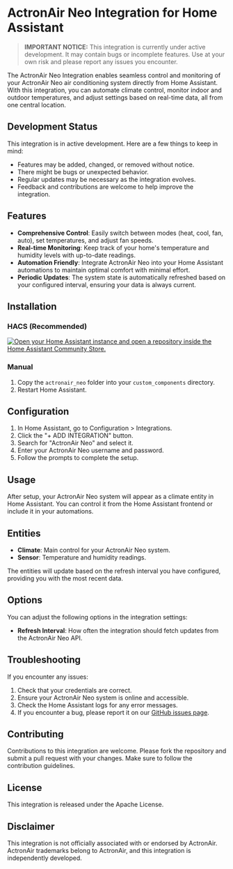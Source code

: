 
# ActronAir Neo Integration for Home Assistant

> **IMPORTANT NOTICE:** This integration is currently under active development. It may contain bugs or incomplete features. Use at your own risk and please report any issues you encounter.

The ActronAir Neo Integration enables seamless control and monitoring of your ActronAir Neo air conditioning system directly from Home Assistant. With this integration, you can automate climate control, monitor indoor and outdoor temperatures, and adjust settings based on real-time data, all from one central location.

## Development Status

This integration is in active development. Here are a few things to keep in mind:

- Features may be added, changed, or removed without notice.
- There might be bugs or unexpected behavior.
- Regular updates may be necessary as the integration evolves.
- Feedback and contributions are welcome to help improve the integration.

## Features

- **Comprehensive Control**: Easily switch between modes (heat, cool, fan, auto), set temperatures, and adjust fan speeds.
- **Real-time Monitoring**: Keep track of your home's temperature and humidity levels with up-to-date readings.
- **Automation Friendly**: Integrate ActronAir Neo into your Home Assistant automations to maintain optimal comfort with minimal effort.
- **Periodic Updates**: The system state is automatically refreshed based on your configured interval, ensuring your data is always current.

## Installation

### HACS (Recommended)

[![Open your Home Assistant instance and open a repository inside the Home Assistant Community Store.](https://my.home-assistant.io/badges/hacs_repository.svg)](https://my.home-assistant.io/redirect/hacs_repository/?owner=Domalab&repository=https%3A%2F%2Fgithub.com%2Fdomalab%2Fha-actronair-neo&category=Integration)

### Manual

1. Copy the `actronair_neo` folder into your `custom_components` directory.
2. Restart Home Assistant.

## Configuration

1. In Home Assistant, go to Configuration > Integrations.
2. Click the "+ ADD INTEGRATION" button.
3. Search for "ActronAir Neo" and select it.
4. Enter your ActronAir Neo username and password.
5. Follow the prompts to complete the setup.

## Usage

After setup, your ActronAir Neo system will appear as a climate entity in Home Assistant. You can control it from the Home Assistant frontend or include it in your automations.

## Entities

- **Climate**: Main control for your ActronAir Neo system.
- **Sensor**: Temperature and humidity readings.

The entities will update based on the refresh interval you have configured, providing you with the most recent data.

## Options

You can adjust the following options in the integration settings:

- **Refresh Interval**: How often the integration should fetch updates from the ActronAir Neo API.

## Troubleshooting

If you encounter any issues:

1. Check that your credentials are correct.
2. Ensure your ActronAir Neo system is online and accessible.
3. Check the Home Assistant logs for any error messages.
4. If you encounter a bug, please report it on our [GitHub issues page](https://github.com/domalab/ha-actronair-neo/issues).

## Contributing

Contributions to this integration are welcome. Please fork the repository and submit a pull request with your changes. Make sure to follow the contribution guidelines.

## License

This integration is released under the Apache License.

## Disclaimer

This integration is not officially associated with or endorsed by ActronAir. ActronAir trademarks belong to ActronAir, and this integration is independently developed.
